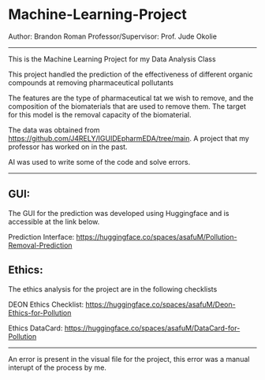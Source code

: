 # Machine-Learning-Project
Author: Brandon Roman
Professor/Supervisor: Prof. Jude Okolie

---
This is the Machine Learning Project for my Data Analysis Class


This project handled the prediction of the effectiveness of different organic compounds at removing pharmaceutical pollutants

The features are the type of pharmaceutical tat we wish to remove, and the composition of the biomaterials that are used to remove them. The target for this model is the removal capacity of the biomaterial.

The data was obtained from https://github.com/J4RELY/IGUIDEpharmEDA/tree/main. A project that my professor has worked on in the past.

AI was used to write some of the code and solve errors. 



---

GUI:
-
The GUI for the prediction was developed using Huggingface and is accessible at the link below.

Prediction Interface: https://huggingface.co/spaces/asafuM/Pollution-Removal-Prediction

Ethics:
-
The ethics analysis for the project are in the following checklists

DEON Ethics Checklist: https://huggingface.co/spaces/asafuM/Deon-Ethics-for-Pollution

Ethics DataCard: https://huggingface.co/spaces/asafuM/DataCard-for-Pollution

---

An error is present in the visual file for the project, this error was a manual interupt of the process by me.
